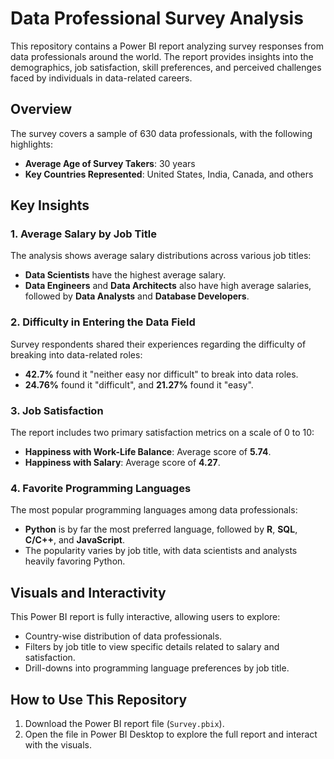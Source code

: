 # Data Professional Survey Analysis

This repository contains a Power BI report analyzing survey responses from data professionals around the world. The report provides insights into the demographics, job satisfaction, skill preferences, and perceived challenges faced by individuals in data-related careers.

## Overview

The survey covers a sample of 630 data professionals, with the following highlights:

- **Average Age of Survey Takers**: 30 years
- **Key Countries Represented**: United States, India, Canada, and others

## Key Insights

### 1. Average Salary by Job Title
The analysis shows average salary distributions across various job titles:
- **Data Scientists** have the highest average salary.
- **Data Engineers** and **Data Architects** also have high average salaries, followed by **Data Analysts** and **Database Developers**.

### 2. Difficulty in Entering the Data Field
Survey respondents shared their experiences regarding the difficulty of breaking into data-related roles:
- **42.7%** found it "neither easy nor difficult" to break into data roles.
- **24.76%** found it "difficult", and **21.27%** found it "easy".

### 3. Job Satisfaction
The report includes two primary satisfaction metrics on a scale of 0 to 10:
- **Happiness with Work-Life Balance**: Average score of **5.74**.
- **Happiness with Salary**: Average score of **4.27**.

### 4. Favorite Programming Languages
The most popular programming languages among data professionals:
- **Python** is by far the most preferred language, followed by **R**, **SQL**, **C/C++**, and **JavaScript**.
- The popularity varies by job title, with data scientists and analysts heavily favoring Python.

## Visuals and Interactivity

This Power BI report is fully interactive, allowing users to explore:
- Country-wise distribution of data professionals.
- Filters by job title to view specific details related to salary and satisfaction.
- Drill-downs into programming language preferences by job title.

## How to Use This Repository

1. Download the Power BI report file (`Survey.pbix`).
2. Open the file in Power BI Desktop to explore the full report and interact with the visuals.

